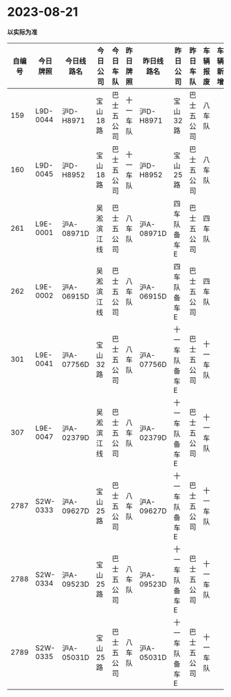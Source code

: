 # 2023-08-21

**以实际为准**

| 自编号  | 今日牌照     | 今日线路名     | 今日公司  | 今日车队  | 昨日牌照 | 昨日线路名     | 昨日公司    | 昨日车队  | 车辆报废 | 车辆新增 | 线路更改 | 车队更改  | 公司更改  | 牌照更改 |
|------|----------|-----------|-------|-------|------|-----------|---------|-------|------|------|------|-------|-------|------|
| 159  | L9D-0044 | 沪D-H8971  | 宝山18路 | 巴士五公司 | 十一车队 | 沪D-H8971  | 宝山32路   | 巴士五公司 | 八车队  |      |      | 3线路更改 | 4车队更改 |      |   |
| 160  | L9D-0045 | 沪D-H8952  | 宝山18路 | 巴士五公司 | 十一车队 | 沪D-H8952  | 宝山25路   | 巴士五公司 | 八车队  |      |      | 3线路更改 | 4车队更改 |      |   |
| 261  | L9E-0001 | 沪A-08971D | 吴淞滨江线 | 巴士五公司 | 八车队  | 沪A-08971D | 四车队备车E  | 巴士五公司 | 四车队  |      |      | 3线路更改 | 4车队更改 |      |   |
| 262  | L9E-0002 | 沪A-06915D | 吴淞滨江线 | 巴士五公司 | 八车队  | 沪A-06915D | 四车队备车E  | 巴士五公司 | 四车队  |      |      | 3线路更改 | 4车队更改 |      |   |
| 301  | L9E-0041 | 沪A-07756D | 宝山32路 | 巴士五公司 | 八车队  | 沪A-07756D | 十一车队备车E | 巴士五公司 | 十一车队 |      |      | 3线路更改 | 4车队更改 |      |   |
| 307  | L9E-0047 | 沪A-02379D | 吴淞滨江线 | 巴士五公司 | 八车队  | 沪A-02379D | 十一车队备车E | 巴士五公司 | 十一车队 |      |      | 3线路更改 | 4车队更改 |      |   |
| 2787 | S2W-0333 | 沪A-09627D | 宝山25路 | 巴士五公司 | 八车队  | 沪A-09627D | 十一车队备车E | 巴士五公司 | 十一车队 |      |      | 3线路更改 | 4车队更改 |      |   |
| 2788 | S2W-0334 | 沪A-09523D | 宝山25路 | 巴士五公司 | 八车队  | 沪A-09523D | 十一车队备车E | 巴士五公司 | 十一车队 |      |      | 3线路更改 | 4车队更改 |      |   |
| 2789 | S2W-0335 | 沪A-05031D | 宝山25路 | 巴士五公司 | 八车队  | 沪A-05031D | 十一车队备车E | 巴士五公司 | 十一车队 |      |      | 3线路更改 | 4车队更改 |



